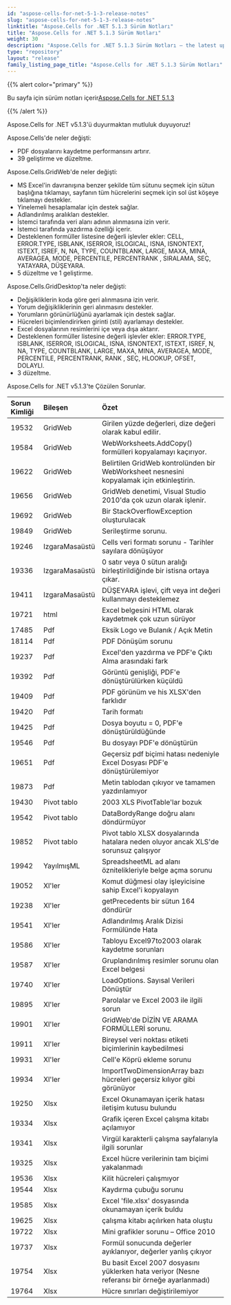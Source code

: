 ```yaml
---
id: "aspose-cells-for-net-5-1-3-release-notes"
slug: "aspose-cells-for-net-5-1-3-release-notes"
linktitle: "Aspose.Cells for .NET 5.1.3 Sürüm Notları"
title: "Aspose.Cells for .NET 5.1.3 Sürüm Notları"
weight: 30
description: "Aspose.Cells for .NET 5.1.3 Sürüm Notları – the latest updates and fixes."
type: "repository"
layout: "release"
family_listing_page_title: "Aspose.Cells for .NET 5.1.3 Sürüm Notları"
---
```

{{% alert color="primary" %}} 

 Bu sayfa için sürüm notları içerir[Aspose.Cells for .NET 5.1.3](https://releases.aspose.com/cells/net/new-releases/aspose.cells-for-.net-5.1.3/)

{{% /alert %}} 

 Aspose.Cells for .NET v5.1.3'ü duyurmaktan mutluluk duyuyoruz!

 Aspose.Cells'de neler değişti:

-  PDF dosyalarını kaydetme performansını artırır.
-  39 geliştirme ve düzeltme.

 Aspose.Cells.GridWeb'de neler değişti:

- MS Excel'in davranışına benzer şekilde tüm sütunu seçmek için sütun başlığına tıklamayı, sayfanın tüm hücrelerini seçmek için sol üst köşeye tıklamayı destekler.
-  Yinelemeli hesaplamalar için destek sağlar.
-  Adlandırılmış aralıkları destekler.
-  İstemci tarafında veri alanı adının alınmasına izin verir.
-  İstemci tarafında yazdırma özelliği içerir.
-  Desteklenen formüller listesine değerli işlevler ekler: CELL, ERROR.TYPE, ISBLANK, ISERROR, ISLOGICAL, ISNA, ISNONTEXT, ISTEXT, ISREF, N, NA, TYPE, COUNTBLANK, LARGE, MAXA, MINA, AVERAGEA, MODE, PERCENTILE, PERCENTRANK , SIRALAMA, SEÇ, YATAYARA, DÜŞEYARA.
-  5 düzeltme ve 1 geliştirme.



 Aspose.Cells.GridDesktop'ta neler değişti:

-  Değişikliklerin koda göre geri alınmasına izin verir.
-  Yorum değişikliklerinin geri alınmasını destekler.
-  Yorumların görünürlüğünü ayarlamak için destek sağlar.
-  Hücreleri biçimlendirirken girinti (stil) ayarlamayı destekler.
-  Excel dosyalarının resimlerini içe veya dışa aktarır.
- Desteklenen formüller listesine değerli işlevler ekler: ERROR.TYPE, ISBLANK, ISERROR, ISLOGICAL, ISNA, ISNONTEXT, ISTEXT, ISREF, N, NA, TYPE, COUNTBLANK, LARGE, MAXA, MINA, AVERAGEA, MODE, PERCENTILE, PERCENTRANK, RANK , SEÇ, HLOOKUP, OFSET, DOLAYLI.
-  3 düzeltme.

 Aspose.Cells for .NET v5.1.3'te Çözülen Sorunlar.

|**Sorun Kimliği** |**Bileşen** |**Özet** |
|:- |:- |:- |
|19532 | GridWeb| Girilen yüzde değerleri, dize değeri olarak kabul edilir.|
|19584 | GridWeb| WebWorksheets.AddCopy() formülleri kopyalamayı kaçırıyor.|
|19622 | GridWeb| Belirtilen GridWeb kontrolünden bir WebWorksheet nesnesini kopyalamak için etkinleştirin.|
|19656 | GridWeb| GridWeb denetimi, Visual Studio 2010'da çok uzun olarak işlenir.|
|19692 | GridWeb| Bir StackOverflowException oluşturulacak|
|19849 | GridWeb| Serileştirme sorunu.|
|19246 | IzgaraMasaüstü| Cells veri formatı sorunu - Tarihler sayılara dönüşüyor|
|19336 | IzgaraMasaüstü| 0 satır veya 0 sütun aralığı birleştirildiğinde bir istisna ortaya çıkar.|
|19411 | IzgaraMasaüstü| DÜŞEYARA işlevi, çift veya int değeri kullanmayı desteklemez|
|19721 | html| Excel belgesini HTML olarak kaydetmek çok uzun sürüyor|
|17485 | Pdf| Eksik Logo ve Bulanık / Açık Metin|
|18114 | Pdf| PDF Dönüşüm sorunu|
|19237 | Pdf|Excel'den yazdırma ve PDF'e Çıktı Alma arasındaki fark|
|19392 | Pdf| Görüntü genişliği, PDF'e dönüştürülürken küçüldü|
|19409 | Pdf| PDF görünüm ve his XLSX'den farklıdır|
|19420 | Pdf| Tarih formatı|
|19425 | Pdf| Dosya boyutu = 0, PDF'e dönüştürüldüğünde|
|19546 | Pdf| Bu dosyayı PDF'e dönüştürün|
|19651 | Pdf| Geçersiz pdf biçimi hatası nedeniyle Excel Dosyası PDF'e dönüştürülemiyor|
|19873 | Pdf| Metin tablodan çıkıyor ve tamamen yazdırılamıyor|
|19430 | Pivot tablo| 2003 XLS PivotTable'lar bozuk|
|19542 | Pivot tablo| DataBordyRange doğru alanı döndürmüyor|
|19852 | Pivot tablo| Pivot tablo XLSX dosyalarında hatalara neden oluyor ancak XLS'de sorunsuz çalışıyor|
|19942 | YayılmışML| SpreadsheetML ad alanı öznitelikleriyle belge açma sorunu|
|19052 | Xl'ler| Komut düğmesi olay işleyicisine sahip Excel'i kopyalayın|
|19238 | Xl'ler| getPrecedents bir sütun 164 döndürür|
|19541 | Xl'ler| Adlandırılmış Aralık Dizisi Formülünde Hata|
|19586 | Xl'ler| Tabloyu Excel97to2003 olarak kaydetme sorunları|
|19587 | Xl'ler| Gruplandırılmış resimler sorunu olan Excel belgesi|
|19740 | Xl'ler| LoadOptions. Sayısal Verileri Dönüştür|
|19895 | Xl'ler| Parolalar ve Excel 2003 ile ilgili sorun|
|19901 | Xl'ler| GridWeb'de DİZİN VE ARAMA FORMÜLLERİ sorunu.|
|19911 | Xl'ler| Bireysel veri noktası etiketi biçimlerinin kaybedilmesi|
|19931 | Xl'ler|Cell'e Köprü ekleme sorunu|
|19934 | Xl'ler| ImportTwoDimensionArray bazı hücreleri geçersiz kılıyor gibi görünüyor|
|19250 | Xlsx| Excel Okunamayan içerik hatası iletişim kutusu bulundu|
|19334 | Xlsx| Grafik içeren Excel çalışma kitabı açılamıyor|
|19341 | Xlsx| Virgül karakterli çalışma sayfalarıyla ilgili sorunlar|
|19325 | Xlsx| Excel hücre verilerinin tam biçimi yakalanmadı|
|19536 | Xlsx| Kilit hücreleri çalışmıyor|
|19544 | Xlsx| Kaydırma çubuğu sorunu|
|19585 | Xlsx| Excel 'file.xlsx' dosyasında okunamayan içerik buldu|
|19625 | Xlsx| çalışma kitabı açılırken hata oluştu|
|19722 | Xlsx| Mini grafikler sorunu – Office 2010|
|19737 | Xlsx| Formül sonucunda değerler ayıklanıyor, değerler yanlış çıkıyor|
|19754 | Xlsx| Bu basit Excel 2007 dosyasını yüklerken hata veriyor (Nesne referansı bir örneğe ayarlanmadı)|
|19764 | Xlsx| Hücre sınırları değiştirilemiyor|


